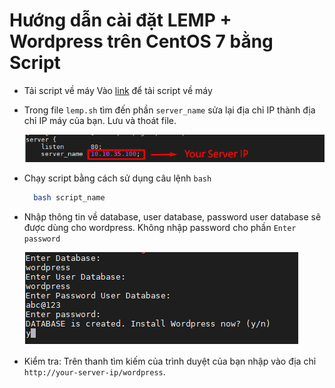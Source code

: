 # Hướng dẫn cài đặt LEMP + Wordpress trên CentOS 7 bằng Script  

- Tải script về máy
Vào [link](../tools/CentOS-7) để tải script về máy

- Trong file `lemp.sh` tìm đến phần `server_name` sửa lại địa chỉ IP thành địa chỉ IP máy của bạn. Lưu và thoát file.

  <img src="../images/hd1.png">
  
- Chạy script bằng cách sử dụng câu lệnh `bash`

  ```sh
    bash script_name
  ```

- Nhập thông tin về database, user database, password user database sẽ được dùng cho wordpress. Không nhập password cho phần `Enter password`

  <img src="../images/hd.png">

- Kiểm tra: Trên thanh tìm kiếm của trình duyệt của bạn nhập vào địa chỉ `http://your-server-ip/wordpress`.
